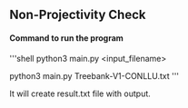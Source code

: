 ## Non-Projectivity Check

#### Command to run the program
'''shell
python3 main.py <input_filename>

python3 main.py Treebank-V1-CONLLU.txt
'''

It will create result.txt file with output.